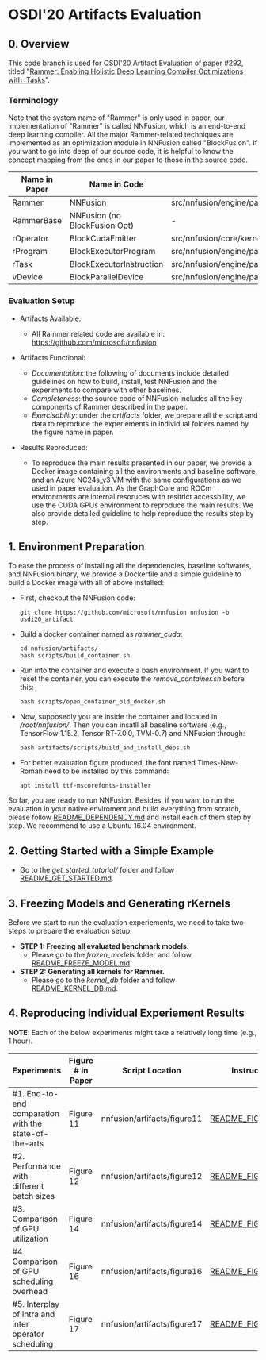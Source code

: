 # OSDI'20 Artifacts Evaluation

## 0. Overview
  This code branch is used for OSDI'20 Artifact Evaluation of paper #292, titled "[Rammer: Enabling Holistic Deep Learning Compiler Optimizations with rTasks](https://www.usenix.org/conference/osdi20/presentation/ma)". 

### Terminology
Note that the system name of "Rammer" is only used in paper, our implementation of "Rammer" is called NNFusion, which is an end-to-end deep learning compiler. All the major Rammer-related techniques are implemented as an optimization module in NNFusion called "BlockFusion". If you want to go into deep of our source code, it is helpful to know the concept mapping from the ones in our paper to those in the source code.

| Name in Paper   | Name in Code |  Source File |
| -----------     | -----------  |  ----------- |                
| Rammer          | NNFusion     |  src/nnfusion/engine/pass/graph/blockfusion/            |
| RammerBase      | NNFusion (no BlockFusion Opt)  | -
| rOperator       | BlockCudaEmitter | src/nnfusion/core/kernels/cuda_gpu/cuda_emitter.hpp |
| rProgram        | BlockExecutorProgram | src/nnfusion/engine/pass/graph/blockfusion/common.hpp |
| rTask           | BlockExecutorInstruction | src/nnfusion/engine/pass/graph/blockfusion/common.hpp |
| vDevice         | BlockParallelDevice | src/nnfusion/engine/pass/graph/blockfusion/block_parallel_device.hpp |

### Evaluation Setup

- Artifacts Available: 
    - All Rammer related code are available in: https://github.com/microsoft/nnfusion

- Artifacts Functional:
    - *Documentation*: the following of documents include detailed guidelines on how to build, install, test NNFusion and the experiments to compare with other baselines.
    - *Completeness*: the source code of NNFusion includes all the key components of Rammer described in the paper.
    - *Exercisability*: under the *artifacts* folder, we prepare all the script and data to reproduce the experiements in individual folders named by the figure name in paper.

- Results Reproduced:
    - To reproduce the main results presented in our paper, we provide a Docker image containing all the environments and baseline software, and an Azure NC24s_v3 VM with the same configurations as we used in paper evaluation. As the GraphCore and ROCm environments are internal resoruces with resitrict accessbility, we use the CUDA GPUs environment to reproduce the main results. We also provide detailed guideline to help reproduce the results step by step.


## 1. Environment Preparation

To ease the process of installing all the dependencies, baseline softwares, and NNFusion binary, we provide a Dockerfile and a simple guideline to build a Docker image with all of above installed:

* First, checkout the NNFusion code:
    ```
    git clone https://github.com/microsoft/nnfusion nnfusion -b osdi20_artifact
    ```
* Build a docker container named as *rammer_cuda*:
    ```
    cd nnfusion/artifacts/
    bash scripts/build_container.sh
    ```
* Run into the container and execute a bash environment. If you want to reset the container, you can execute the *remove_container.sh* before this:
    ```
    bash scripts/open_container_old_docker.sh
    ```
* Now, supposedly you are inside the container and located in */root/nnfusion/*. Then you can insatll all baseline software (e.g., TensorFlow 1.15.2, Tensor RT-7.0.0, TVM-0.7) and NNFusion through:
    ```
    bash artifacts/scripts/build_and_install_deps.sh
    ```
* For better evaluation figure produced, the font named Times-New-Roman need to be installed by this command:
    ```
    apt install ttf-mscorefonts-installer
    ```

So far, you are ready to run NNFusion. Besides, if you want to run the evaluation in your native enviroment and build everything from scratch, please follow [README_DEPENDENCY.md](README_DEPENDENCY.md) and install each of them step by step. We recommend to use a Ubuntu 16.04 environment.

## 2. Getting Started with a Simple Example

 - Go to the *get_started_tutorial/* folder and follow [README_GET_STARTED.md](get_started_tutorial/README_GET_STARTED.md).

## 3. Freezing Models and Generating rKernels

Before we start to run the evaluation experiements, we need to take two steps to prepare the evaluation setup:
 - **STEP 1: Freezing all evaluated benchmark models.** 
     - Please go to the *frozen_models* folder and follow [README_FREEZE_MODEL.md](frozen_models/README_FREEZE_MODEL.md).
 - **STEP 2: Generating all kernels for Rammer.** 
     - Please go to the *kernel_db* folder and follow [README_KERNEL_DB.md](kernel_db/README_KERNEL_DB.md).

## 4. Reproducing Individual Experiement Results
**NOTE**: Each of the below experiments might take a relatively long time (e.g., 1 hour).

| Experiments   | Figure # in Paper |  Script Location | Instructions | 
| -----------     | -----------  |  ----------- |    ----------- |              
| #1. End-to-end comparation with the state-of-the-arts  | Figure 11 | nnfusion/artifacts/figure11 | [README_FIGURE11.md](figure11/README_FIGURE11.md) |
| #2. Performance with different batch sizes | Figure 12 | nnfusion/artifacts/figure12 | [README_FIGURE12.md](figure12/README_FIGURE12.md) |
| #3. Comparison of GPU utilization | Figure 14 | nnfusion/artifacts/figure14 | [README_FIGURE14.md](figure14/README_FIGURE14.md) |
| #4. Comparison of GPU scheduling overhead | Figure 16 | nnfusion/artifacts/figure16 | [README_FIGURE16.md](figure16/README_FIGURE16.md) |
| #5. Interplay of intra and inter operator scheduling | Figure 17 | nnfusion/artifacts/figure17 | [README_FIGURE17.md](figure17/README_FIGURE17.md) |